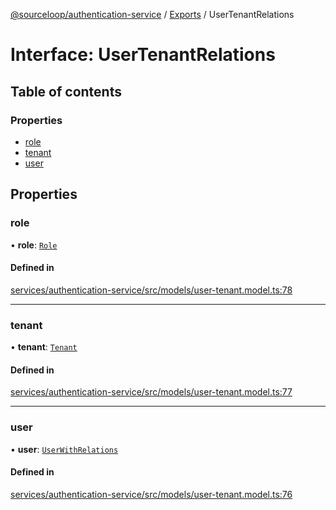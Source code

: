 [@sourceloop/authentication-service](../README.md) / [Exports](../modules.md) / UserTenantRelations

# Interface: UserTenantRelations

## Table of contents

### Properties

- [role](UserTenantRelations.md#role)
- [tenant](UserTenantRelations.md#tenant)
- [user](UserTenantRelations.md#user)

## Properties

### role

• **role**: [`Role`](../classes/Role.md)

#### Defined in

[services/authentication-service/src/models/user-tenant.model.ts:78](https://github.com/sourcefuse/loopback4-microservice-catalog/blob/93a7f917/services/authentication-service/src/models/user-tenant.model.ts#L78)

___

### tenant

• **tenant**: [`Tenant`](../classes/Tenant.md)

#### Defined in

[services/authentication-service/src/models/user-tenant.model.ts:77](https://github.com/sourcefuse/loopback4-microservice-catalog/blob/93a7f917/services/authentication-service/src/models/user-tenant.model.ts#L77)

___

### user

• **user**: [`UserWithRelations`](../modules.md#userwithrelations)

#### Defined in

[services/authentication-service/src/models/user-tenant.model.ts:76](https://github.com/sourcefuse/loopback4-microservice-catalog/blob/93a7f917/services/authentication-service/src/models/user-tenant.model.ts#L76)

